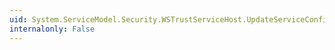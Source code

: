 ```yaml
---
uid: System.ServiceModel.Security.WSTrustServiceHost.UpdateServiceConfiguration
internalonly: False
---
```

